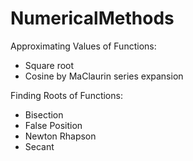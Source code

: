 # NumericalMethods

Approximating Values of Functions:
 - Square root
 - Cosine by MaClaurin series expansion

Finding Roots of Functions:
 - Bisection
 - False Position
 - Newton Rhapson
 - Secant
